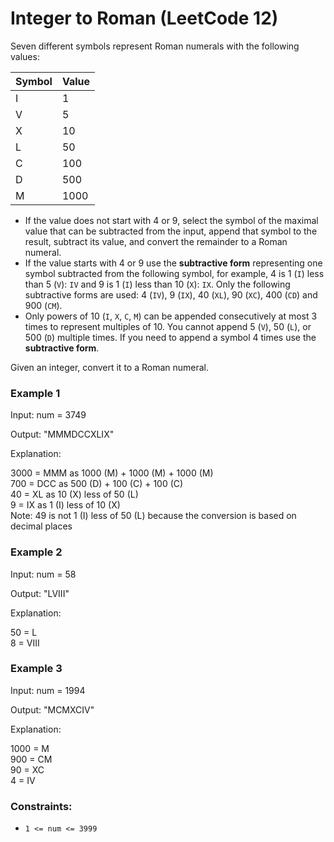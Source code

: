 # Integer to Roman (LeetCode 12)

Seven different symbols represent Roman numerals with the following values:

|Symbol|Value|
|---|---|
|I|1|
|V|5|
|X|10|
|L|50|
|C|100|
|D|500|
|M|1000|

- If the value does not start with 4 or 9, select the symbol of the maximal value that can be subtracted from the input, append that symbol to the result, subtract its value, and convert the remainder to a Roman numeral.
- If the value starts with 4 or 9 use the **subtractive form** representing one symbol subtracted from the following symbol, for example, 4 is 1 (```I```) less than 5 (```V```): ```IV``` and 9 is 1 (```I```) less than 10 (```X```): ```IX```. Only the following subtractive forms are used: 4 (```IV```), 9 (```IX```), 40 (```XL```), 90 (```XC```), 400 (```CD```) and 900 (```CM```).
- Only powers of 10 (```I```, ```X```, ```C```, ```M```) can be appended consecutively at most 3 times to represent multiples of 10. You cannot append 5 (```V```), 50 (```L```), or 500 (```D```) multiple times. If you need to append a symbol 4 times use the **subtractive form**.

Given an integer, convert it to a Roman numeral.

### Example 1

Input: num = 3749

Output: "MMMDCCXLIX"

Explanation:

3000 = MMM as 1000 (M) + 1000 (M) + 1000 (M)<br>
 700 = DCC as 500 (D) + 100 (C) + 100 (C)<br>
  40 = XL as 10 (X) less of 50 (L)<br>
   9 = IX as 1 (I) less of 10 (X)<br>
Note: 49 is not 1 (I) less of 50 (L) because the conversion is based on decimal places

### Example 2

Input: num = 58

Output: "LVIII"

Explanation:

50 = L<br>
 8 = VIII

### Example 3

Input: num = 1994

Output: "MCMXCIV"

Explanation:

1000 = M<br>
 900 = CM<br>
  90 = XC<br>
   4 = IV

### Constraints:

- ```1 <= num <= 3999```